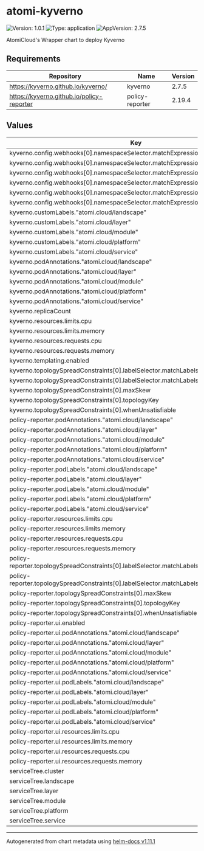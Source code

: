 # atomi-kyverno

![Version: 1.0.1](https://img.shields.io/badge/Version-1.0.1-informational?style=flat-square) ![Type: application](https://img.shields.io/badge/Type-application-informational?style=flat-square) ![AppVersion: 2.7.5](https://img.shields.io/badge/AppVersion-2.7.5-informational?style=flat-square)

AtomiCloud's Wrapper chart to deploy Kyverno

## Requirements

| Repository | Name | Version |
|------------|------|---------|
| https://kyverno.github.io/kyverno/ | kyverno | 2.7.5 |
| https://kyverno.github.io/policy-reporter | policy-reporter | 2.19.4 |

## Values

| Key | Type | Default | Description |
|-----|------|---------|-------------|
| kyverno.config.webhooks[0].namespaceSelector.matchExpressions[0].key | string | `"kubernetes.io/metadata.name"` |  |
| kyverno.config.webhooks[0].namespaceSelector.matchExpressions[0].operator | string | `"NotIn"` |  |
| kyverno.config.webhooks[0].namespaceSelector.matchExpressions[0].values[0] | string | `"kube-system"` |  |
| kyverno.config.webhooks[0].namespaceSelector.matchExpressions[0].values[1] | string | `"kube-node-lease"` |  |
| kyverno.config.webhooks[0].namespaceSelector.matchExpressions[0].values[2] | string | `"kube-public"` |  |
| kyverno.config.webhooks[0].namespaceSelector.matchExpressions[0].values[3] | string | `"kyverno"` |  |
| kyverno.customLabels."atomi.cloud/landscape" | string | `"pichu"` |  |
| kyverno.customLabels."atomi.cloud/layer" | string | `"1"` |  |
| kyverno.customLabels."atomi.cloud/module" | string | `"operator"` |  |
| kyverno.customLabels."atomi.cloud/platform" | string | `"systems"` |  |
| kyverno.customLabels."atomi.cloud/service" | string | `"policy-engine"` |  |
| kyverno.podAnnotations."atomi.cloud/landscape" | string | `"pichu"` |  |
| kyverno.podAnnotations."atomi.cloud/layer" | string | `"1"` |  |
| kyverno.podAnnotations."atomi.cloud/module" | string | `"operator"` |  |
| kyverno.podAnnotations."atomi.cloud/platform" | string | `"systems"` |  |
| kyverno.podAnnotations."atomi.cloud/service" | string | `"policy-engine"` |  |
| kyverno.replicaCount | int | `3` |  |
| kyverno.resources.limits.cpu | int | `1` |  |
| kyverno.resources.limits.memory | string | `"1Gi"` |  |
| kyverno.resources.requests.cpu | string | `"100m"` |  |
| kyverno.resources.requests.memory | string | `"128Mi"` |  |
| kyverno.templating.enabled | bool | `false` |  |
| kyverno.topologySpreadConstraints[0].labelSelector.matchLabels."atomi.cloud/module" | string | `"operator"` |  |
| kyverno.topologySpreadConstraints[0].labelSelector.matchLabels."atomi.cloud/service" | string | `"policy-engine"` |  |
| kyverno.topologySpreadConstraints[0].maxSkew | int | `1` |  |
| kyverno.topologySpreadConstraints[0].topologyKey | string | `"topology.kubernetes.io/zone"` |  |
| kyverno.topologySpreadConstraints[0].whenUnsatisfiable | string | `"ScheduleAnyway"` |  |
| policy-reporter.podAnnotations."atomi.cloud/landscape" | string | `"pichu"` |  |
| policy-reporter.podAnnotations."atomi.cloud/layer" | string | `"1"` |  |
| policy-reporter.podAnnotations."atomi.cloud/module" | string | `"reporter"` |  |
| policy-reporter.podAnnotations."atomi.cloud/platform" | string | `"systems"` |  |
| policy-reporter.podAnnotations."atomi.cloud/service" | string | `"policy-engine"` |  |
| policy-reporter.podLabels."atomi.cloud/landscape" | string | `"pichu"` |  |
| policy-reporter.podLabels."atomi.cloud/layer" | string | `"1"` |  |
| policy-reporter.podLabels."atomi.cloud/module" | string | `"reporter"` |  |
| policy-reporter.podLabels."atomi.cloud/platform" | string | `"systems"` |  |
| policy-reporter.podLabels."atomi.cloud/service" | string | `"policy-engine"` |  |
| policy-reporter.resources.limits.cpu | int | `1` |  |
| policy-reporter.resources.limits.memory | string | `"1Gi"` |  |
| policy-reporter.resources.requests.cpu | string | `"100m"` |  |
| policy-reporter.resources.requests.memory | string | `"128Mi"` |  |
| policy-reporter.topologySpreadConstraints[0].labelSelector.matchLabels."atomi.cloud/module" | string | `"reporter"` |  |
| policy-reporter.topologySpreadConstraints[0].labelSelector.matchLabels."atomi.cloud/service" | string | `"policy-engine"` |  |
| policy-reporter.topologySpreadConstraints[0].maxSkew | int | `1` |  |
| policy-reporter.topologySpreadConstraints[0].topologyKey | string | `"topology.kubernetes.io/zone"` |  |
| policy-reporter.topologySpreadConstraints[0].whenUnsatisfiable | string | `"ScheduleAnyway"` |  |
| policy-reporter.ui.enabled | bool | `true` |  |
| policy-reporter.ui.podAnnotations."atomi.cloud/landscape" | string | `"pichu"` |  |
| policy-reporter.ui.podAnnotations."atomi.cloud/layer" | string | `"1"` |  |
| policy-reporter.ui.podAnnotations."atomi.cloud/module" | string | `"ui"` |  |
| policy-reporter.ui.podAnnotations."atomi.cloud/platform" | string | `"systems"` |  |
| policy-reporter.ui.podAnnotations."atomi.cloud/service" | string | `"policy-engine"` |  |
| policy-reporter.ui.podLabels."atomi.cloud/landscape" | string | `"pichu"` |  |
| policy-reporter.ui.podLabels."atomi.cloud/layer" | string | `"1"` |  |
| policy-reporter.ui.podLabels."atomi.cloud/module" | string | `"ui"` |  |
| policy-reporter.ui.podLabels."atomi.cloud/platform" | string | `"systems"` |  |
| policy-reporter.ui.podLabels."atomi.cloud/service" | string | `"policy-engine"` |  |
| policy-reporter.ui.resources.limits.cpu | int | `1` |  |
| policy-reporter.ui.resources.limits.memory | string | `"1Gi"` |  |
| policy-reporter.ui.resources.requests.cpu | string | `"100m"` |  |
| policy-reporter.ui.resources.requests.memory | string | `"128Mi"` |  |
| serviceTree.cluster | string | `"opal"` |  |
| serviceTree.landscape | string | `"pichu"` |  |
| serviceTree.layer | string | `"1"` |  |
| serviceTree.module | string | `"operator"` |  |
| serviceTree.platform | string | `"systems"` |  |
| serviceTree.service | string | `"policy-engine"` |  |

----------------------------------------------
Autogenerated from chart metadata using [helm-docs v1.11.1](https://github.com/norwoodj/helm-docs/releases/v1.11.1)